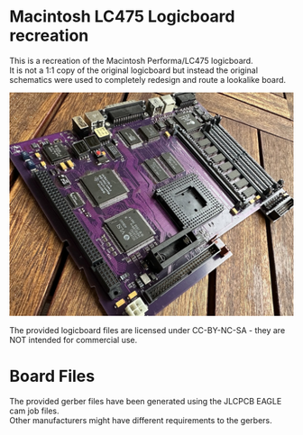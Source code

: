 # Macintosh LC475 Logicboard recreation
  
This is a recreation of the Macintosh Performa/LC475 logicboard.  
It is not a 1:1 copy of the original logicboard but instead the original schematics were used to completely redesign and route a lookalike board.  
  
![fully populated board](/LC475reloaded.jpg)
  
The provided logicboard files are licensed under CC-BY-NC-SA - they are NOT intended for commercial use.  
  
  

  
# Board Files
  
The provided gerber files have been generated using the JLCPCB EAGLE cam job files.  
Other manufacturers might have different requirements to the gerbers.  
  
